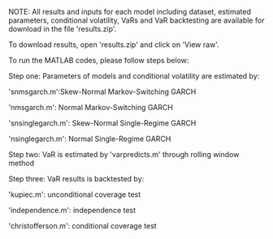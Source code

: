 NOTE: All results and inputs for each model including dataset, estimated parameters, conditional volatility, VaRs and VaR backtesting  are available for download in the file 'results.zip'. 

To download results, open 'results.zip' and click on 'View raw'.

To run the MATLAB codes, please follow steps below:


Step one: Parameters of models and conditional volatility are estimated by:

'snmsgarch.m':Skew-Normal Markov-Switching GARCH

'nmsgarch.m': Normal Markov-Switching GARCH

'snsinglegarch.m': Skew-Normal Single-Regime GARCH

'nsinglegarch.m': Normal Single-Regime GARCH

Step two: VaR is estimated by 'varpredicts.m' through rolling window method

Step three: VaR results is backtested by:

'kupiec.m': unconditional coverage test

'independence.m': independence test

'christofferson.m': conditional coverage test 





